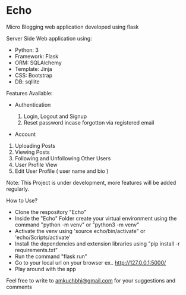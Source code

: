 # Echo
Micro Blogging web application developed using flask

Server Side Web application using:
* Python: 3
* Framework: Flask
* ORM: SQLAlchemy
* Template: Jinja
* CSS: Bootstrap
* DB: sqllite

Features Available:
* Authentication 
  1. Login, Logout and Signup
  2. Reset password incase forgotton via registered email
 
 * Account 
  1. Uploading Posts 
  2. Viewing Posts 
  3. Following and Unfollowing Other Users
  4. User Profile View
  5. Edit User Profile ( user name and bio )

Note: This Project is under development, more features will be added regularly.

How to Use?
* Clone the respository "Echo"
* Inside the "Echo" Folder create your virtual environment using the command "python -m venv" or "python3 -m venv" 
* Activate the venv using 'source echo/bin/activate" or 'echo/Scripts/activate'
* Install the dependencies and extension libraries using "pip install -r requirements.txt"
* Run the command "flask run"
* Go to your local url on your browser ex.. http://127.0.0.1:5000/ 
* Play around with the app


Feel free to write to amkuchbhi@gmail.com for your suggestions and comments


